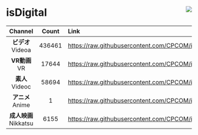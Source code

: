 # isDigital <img align="right" src="https://img.shields.io/github/last-commit/CPCOM/isDigital"/>  
  
| Channel | Count | Link |  
| :-----: | :---: | :--- |  
|**ビデオ**<br />Videoa | 436461 | https://raw.githubusercontent.com/CPCOM/isDigital/main/Videoa.txt |  
|**VR動画**<br />VR | 17644 | https://raw.githubusercontent.com/CPCOM/isDigital/main/VR.txt |  
|**素人**<br />Videoc | 58694 | https://raw.githubusercontent.com/CPCOM/isDigital/main/Videoc.txt |  
|**アニメ**<br />Anime | 1 | https://raw.githubusercontent.com/CPCOM/isDigital/main/Anime.txt |  
|**成人映画**<br />Nikkatsu | 6155 | https://raw.githubusercontent.com/CPCOM/isDigital/main/Nikkatsu.txt |  